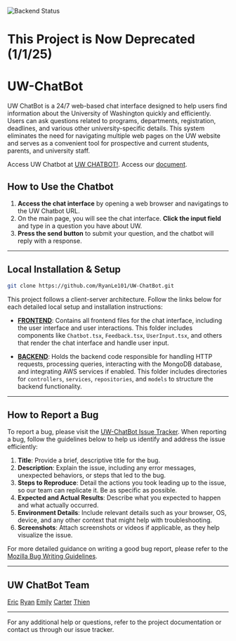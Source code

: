 ![Backend Status](https://github.com/RyanLe101/UW-ChatBot/actions/workflows/ci.yml/badge.svg)

# This Project is Now Deprecated (1/1/25)

# UW-ChatBot

UW ChatBot is a 24/7 web-based chat interface designed to help users find information about the University of Washington quickly and efficiently. Users can ask questions related to programs, departments, registration, deadlines, and various other university-specific details. This system eliminates the need for navigating multiple web pages on the UW website and serves as a convenient tool for prospective and current students, parents, and university staff.

Access UW Chatbot at [UW CHATBOT!](https://github.com/RyanLe101/UW-ChatBot).
Access our [document](https://docs.google.com/document/d/1Wk5AjDGunrYvGIRVNpQ3cEXGVCDPUu2s6U9ga28QSeY/edit?usp=sharing).

## How to Use the Chatbot

1. **Access the chat interface** by opening a web browser and navigatings to the UW Chatbot URL.
2. On the main page, you will see the chat interface. **Click the input field** and type in a question you have about UW.
3. **Press the send button** to submit your question, and the chatbot will reply with a response.

---

## Local Installation & Setup

   ```bash
   git clone https://github.com/RyanLe101/UW-ChatBot.git
   ```

This project follows a client-server architecture. Follow the links below for each detailed local setup and installation instructions:

- **[FRONTEND](https://github.com/RyanLe101/UW-ChatBot/blob/main/UW-ChatBot/Frontend/frontend/README.md)**: Contains all frontend files for the chat interface, including the user interface and user interactions. This folder includes components like `Chatbot.tsx`, `Feedback.tsx`, `UserInput.tsx`, and others that render the chat interface and handle user input.

- **[BACKEND](https://github.com/RyanLe101/UW-ChatBot/blob/main/UW-ChatBot/Backend/README.md)**: Holds the backend code responsible for handling HTTP requests, processing queries, interacting with the MongoDB database, and integrating AWS services if enabled. This folder includes directories for `controllers`, `services`, `repositories`, and `models` to structure the backend functionality.

---

## How to Report a Bug

To report a bug, please visit the [UW-ChatBot Issue Tracker](https://github.com/RyanLe101/UW-ChatBot/issues). When reporting a bug, follow the guidelines below to help us identify and address the issue efficiently:

1. **Title**: Provide a brief, descriptive title for the bug.
2. **Description**: Explain the issue, including any error messages, unexpected behaviors, or steps that led to the bug.
3. **Steps to Reproduce**: Detail the actions you took leading up to the issue, so our team can replicate it. Be as specific as possible.
4. **Expected and Actual Results**: Describe what you expected to happen and what actually occurred.
5. **Environment Details**: Include relevant details such as your browser, OS, device, and any other context that might help with troubleshooting.
6. **Screenshots**: Attach screenshots or videos if applicable, as they help visualize the issue.

For more detailed guidance on writing a good bug report, please refer to the [Mozilla Bug Writing Guidelines](https://developer.mozilla.org/en-US/docs/Mozilla/QA/Bug_writing_guidelines).

---

## UW ChatBot Team
[Eric](https://github.com/eric-huychung)    [Ryan](https://github.com/RyanLe101)   [Emily](https://github.com/emilyngo001)   [Carter](https://github.com/carterb-a)   [Thien](https://github.com/Thienanngvyen)

---

For any additional help or questions, refer to the project documentation or contact us through our issue tracker.
